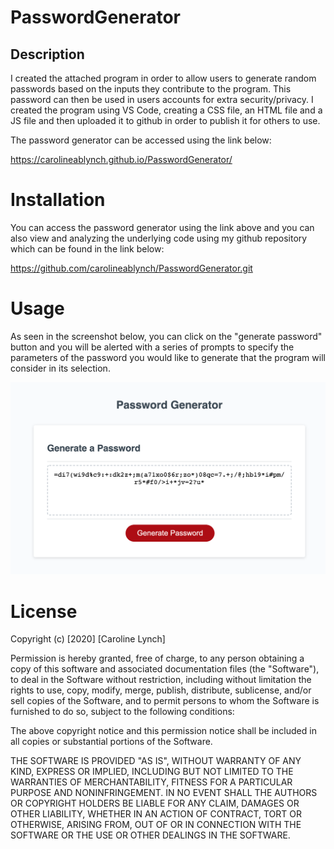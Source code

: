 # PasswordGenerator

## Description 
I created the attached program in order to allow users to generate random passwords based on the inputs they contribute to the program. This password can then be used in users accounts for extra security/privacy. I created the program using VS Code, creating a CSS file, an HTML file and a JS file and then uploaded it to github in order to publish it for others to use. 

The password generator can be accessed using the link below: 

https://carolineablynch.github.io/PasswordGenerator/

# Installation 
You can access the password generator using the link above and you can also view and analyzing the underlying code using my github repository which can be found in the link below: 

https://github.com/carolineablynch/PasswordGenerator.git

# Usage 

As seen in the screenshot below, you can click on the "generate password" button and you will be alerted with a series of prompts to specify the parameters of the password you would like to generate that the program will consider in its selection. 

<img src=./assets/Screenshot3.png/>

# License 
Copyright (c) [2020] [Caroline Lynch]

Permission is hereby granted, free of charge, to any person obtaining a copy
of this software and associated documentation files (the "Software"), to deal
in the Software without restriction, including without limitation the rights
to use, copy, modify, merge, publish, distribute, sublicense, and/or sell
copies of the Software, and to permit persons to whom the Software is
furnished to do so, subject to the following conditions:

The above copyright notice and this permission notice shall be included in all
copies or substantial portions of the Software.

THE SOFTWARE IS PROVIDED "AS IS", WITHOUT WARRANTY OF ANY KIND, EXPRESS OR
IMPLIED, INCLUDING BUT NOT LIMITED TO THE WARRANTIES OF MERCHANTABILITY,
FITNESS FOR A PARTICULAR PURPOSE AND NONINFRINGEMENT. IN NO EVENT SHALL THE
AUTHORS OR COPYRIGHT HOLDERS BE LIABLE FOR ANY CLAIM, DAMAGES OR OTHER
LIABILITY, WHETHER IN AN ACTION OF CONTRACT, TORT OR OTHERWISE, ARISING FROM,
OUT OF OR IN CONNECTION WITH THE SOFTWARE OR THE USE OR OTHER DEALINGS IN THE
SOFTWARE.

